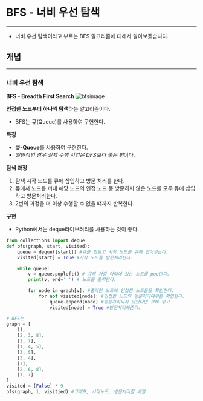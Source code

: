 # BFS - 너비 우선 탐색
---
- 너비 우선 탐색이라고 부르는 BFS 알고리즘에 대해서 알아보겠습니다.


## 개념
---
### 너비 우선 탐색
**BFS - Breadth First Search**
![bfsimage](https://hackr.io/blog/media/architecture-of-bfs.png)

**인접한 노드부터 하나씩 탐색**하는 알고리즘이다.
- BFS는 큐(Queue)를 사용하여 구현한다.

**특징**
- **큐-Queue**를 사용하여 구현한다.
- *일반적인 경우 실제 수행 시간은 DFS보다 좋은 편*이다.


**탐색 과정**
1. 탐색 시작 노드를 큐에 삽입하고 방문 처리를 한다.
2. 큐에서 노드를 꺼내 해당 노드의 인접 노드 중 방문하지 않은 노드를 모두 큐에 삽입하고 방문처리한다.
3. 2번의 과정을 더 이상 수행할 수 없을 떄까지 반복한다.

**구현**
* Python에서는 deque라이브러리를 사용하는 것이 좋다.
```python
from collections import deque
def bfs(graph, start, visited):
    queue = deque([start]) #큐를 만들고 시작 노드를 큐에 집어넣는다.
    visited[start] = True #시작 노드를 방문처리한다.

    while queue: 
        v = queue.popleft() # 큐의 가장 아래에 있는 노드를 pop한다.
        print(v, end=' ') # 노드를 출력한다.

        for node in graph[v]: #출력한 노드에 인접한 노드들을 확인한다.
            for not visited[node]: #인접한 노드의 방문처리여부를 확인한다.
                queue.append(node) #방문처리되지 않았다면 큐에 넣고
                visited[node] = True #방문처리해준다.

# BFS는 
graph = [
    [],
    [2, 3, 8],
    [1, 7],
    [1, 4, 5],
    [3, 5],
    [3, 4],
    [7],
    [2, 6, 8],
    [1, 7]
]
visited = [False] * 9
bfs(graph, 1, visitied) #그래프, 시작노드, 방문처리할 배열
```